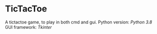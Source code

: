 # TicTacToe
A tictactoe game, to play in both cmd and gui.
Python version: *Python 3.8*
GUI framework: *Tkinter*
